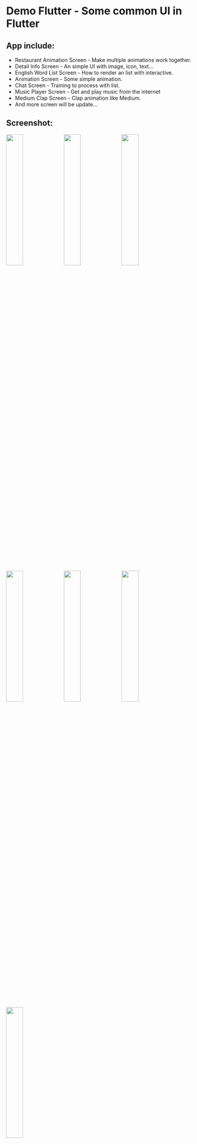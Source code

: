 # Demo Flutter - Some common UI in Flutter

## App include:

* Restaurant Animation Screen - Make multiple animations work together.
* Detail Info Screen - An simple UI with image, icon, text...
* English Word List Screen - How to render an list with interactive.
* Animation Screen - Some simple animation.
* Chat Screen - Training to process with list.
* Music Player Screen - Get and play music from the internet
* Medium Clap Screen - Clap animation like Medium.
* And more screen will be update...

## Screenshot:

<img src="https://raw.githubusercontent.com/duytq94/demo-flutter/master/ScreenShots/RestaurantAnimation.gif" height="30%" width="30%">

<img src="https://raw.githubusercontent.com/duytq94/demo-flutter/master/ScreenShots/DetailInfo.jpg" height="30%" width="30%">
<img src="https://raw.githubusercontent.com/duytq94/demo-flutter/master/ScreenShots/EndlishWord.jpg" height="30%" width="30%">
<img src="https://raw.githubusercontent.com/duytq94/demo-flutter/master/ScreenShots/Animation.jpg" height="30%" width="30%">

<img src="https://raw.githubusercontent.com/duytq94/demo-flutter/master/ScreenShots/Chat.jpg" height="30%" width="30%">
<img src="https://raw.githubusercontent.com/duytq94/demo-flutter/master/ScreenShots/MusicPlayer.jpg" height="30%" width="30%">
<img src="https://raw.githubusercontent.com/duytq94/demo-flutter/master/ScreenShots/MediumClap.gif" height="30%" width="30%">
